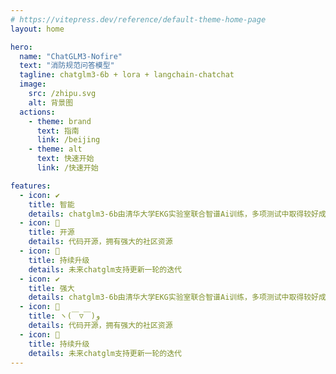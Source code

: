 ```yaml
---
# https://vitepress.dev/reference/default-theme-home-page
layout: home

hero:
  name: "ChatGLM3-Nofire"
  text: "消防规范问答模型"
  tagline: chatglm3-6b + lora + langchain-chatchat
  image:
    src: /zhipu.svg
    alt: 背景图
  actions:
    - theme: brand
      text: 指南
      link: /beijing
    - theme: alt
      text: 快速开始
      link: /快速开始

features:
  - icon: ✔
    title: 智能
    details: chatglm3-6b由清华大学EKG实验室联合智谱Ai训练，多项测试中取得较好成绩
  - icon: 👏
    title: 开源
    details: 代码开源，拥有强大的社区资源
  - icon: 🎉
    title: 持续升级
    details: 未来chatglm支持更新一轮的迭代
  - icon: ✔
    title: 强大
    details: chatglm3-6b由清华大学EKG实验室联合智谱Ai训练，多项测试中取得较好成绩
  - icon: 👏
    title: ヽ(￣▽￣)و
    details: 代码开源，拥有强大的社区资源
  - icon: 🎉
    title: 持续升级
    details: 未来chatglm支持更新一轮的迭代
---
```


